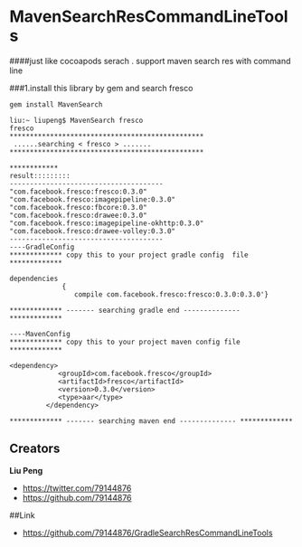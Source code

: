 # MavenSearchResCommandLineTools 

####just like cocoapods serach . support maven search res with command line

###1.install this library by gem and search fresco
 
```
gem install MavenSearch

liu:~ liupeng$ MavenSearch fresco
fresco
************************************************
 ......searching < fresco > .......
************************************************

************
result:::::::::
--------------------------------------
"com.facebook.fresco:fresco:0.3.0"
"com.facebook.fresco:imagepipeline:0.3.0"
"com.facebook.fresco:fbcore:0.3.0"
"com.facebook.fresco:drawee:0.3.0"
"com.facebook.fresco:imagepipeline-okhttp:0.3.0"
"com.facebook.fresco:drawee-volley:0.3.0"
--------------------------------------
----GradleConfig
************* copy this to your project gradle config  file *************

dependencies
			 {
			 	compile com.facebook.fresco:fresco:0.3.0:0.3.0'}

************* ------- searching gradle end -------------- *************

----MavenConfig
************* copy this to your project maven config file *************

<dependency>
			<groupId>com.facebook.fresco</groupId> 
			<artifactId>fresco</artifactId>
			<version>0.3.0</version>
			<type>aar</type>
		 </dependency>

************* ------- searching maven end -------------- *************
```


## Creators


**Liu Peng**

- <https://twitter.com/79144876>
- <https://github.com/79144876>

##Link

- <https://github.com/79144876/GradleSearchResCommandLineTools>

